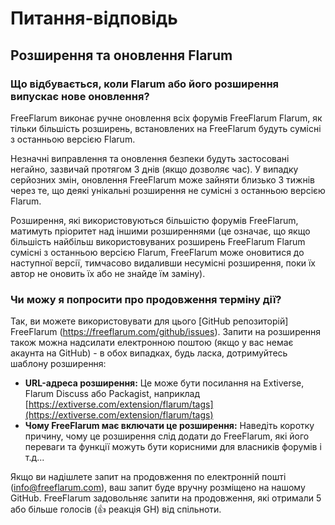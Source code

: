 #  Питання-відповідь

## Розширення та оновлення Flarum

### Що відбувається, коли Flarum або його розширення випускає нове оновлення?

FreeFlarum виконає ручне оновлення всіх форумів FreeFlarum Flarum, як тільки більшість розширень, встановлених на FreeFlarum
будуть сумісні з останньою версією Flarum.

Незначні виправлення та оновлення безпеки будуть застосовані негайно, зазвичай протягом 3 днів (якщо дозволяє час). У випадку серйозних змін, оновлення FreeFlarum може зайняти близько 3 тижнів через те, що деякі унікальні розширення не сумісні з останньою версією Flarum.

Розширення, які використовуються більшістю форумів FreeFlarum, матимуть пріоритет над іншими розширеннями (це означає, що якщо більшість найбільш використовуваних розширень FreeFlarum Flarum сумісні з останньою версією Flarum, FreeFlarum може оновитися до наступної версії, тимчасово видаливши несумісні розширення, поки їх автор не оновить їх або не знайде їм заміну).

### Чи можу я попросити про продовження терміну дії?

Так, ви можете використовувати для цього [GitHub репозиторій] FreeFlarum (https://freeflarum.com/github/issues). Запити на розширення також можна надсилати електронною поштою (якщо у вас немає акаунта на GitHub) - в обох випадках, будь ласка, дотримуйтесь шаблону розширення:

- **URL-адреса розширення:** Це може бути посилання на Extiverse, Flarum Discuss або Packagist, наприклад [https://extiverse.com/extension/flarum/tags](https://extiverse.com/extension/flarum/tags)
- **Чому FreeFlarum має включати це розширення:** Наведіть коротку причину, чому це розширення слід додати до FreeFlarum, які його переваги та функції можуть бути корисними для власників форумів і т.д...
  
Якщо ви надішлете запит на продовження по електронній пошті (info@freeflarum.com), ваш запит буде вручну розміщено на нашому GitHub. FreeFlarum задовольняє запити на продовження, які отримали 5 або більше голосів (👍 реакція GH) від спільноти.
